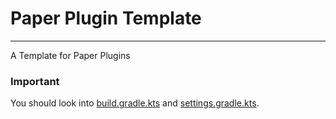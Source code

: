 # Paper Plugin Template

<hr>

A Template for Paper Plugins

### Important
You should look into [build.gradle.kts](build.gradle.kts) and [settings.gradle.kts](settings.gradle.kts).
